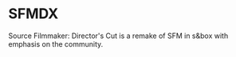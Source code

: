 # SFMDX
Source Filmmaker: Director's Cut is a remake of SFM in s&amp;box with emphasis on the community.
